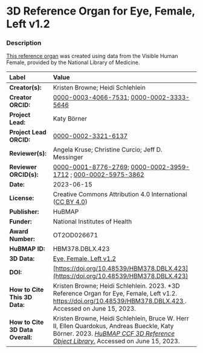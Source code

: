 # 3D Reference Organ for Eye, Female, Left v1.2

### Description
[This reference organ](https://humanatlas.io/3d-reference-library) was created using data from the Visible Human Female, provided by the National Library of Medicine.

| Label | Value |
| :------------- |:-------------|
| **Creator(s):** | Kristen Browne; Heidi Schlehlein |
| **Creator ORCID:** | [0000-0003-4066-7531](https://orcid.org/0000-0003-4066-7531); [0000-0002-3333-5646](https://orcid.org/0000-0002-3333-5646)|
| **Project Lead:** | Katy B&ouml;rner |
| **Project Lead ORCID:** | [0000-0002-3321-6137](https://orcid.org/0000-0002-3321-6137) |
| **Reviewer(s):** | Angela Kruse; Christine Curcio; Jeff D. Messinger |
| **Reviewer ORCID(s):** |[0000-0001-8776-2769](https://doi.org/10.5072/0000-0001-8776-2769); [0000-0002-3959-1712](https://doi.org/10.5072/0000-0002-3959-1712) ; [000-0002-5975-3862](https://doi.org/10.5072/000-0002-5975-3862)|
| **Date:** | 2023-06-15 |
| **License:** | Creative Commons Attribution 4.0 International ([CC BY 4.0](https://creativecommons.org/licenses/by/4.0/)) |
| **Publisher:** | HuBMAP |
| **Funder:** | National Institutes of Health |
| **Award Number:** | OT2OD026671 |
| **HuBMAP ID:** | HBM378.DBLX.423 |
| **3D Data:** | [Eye, Female, Left v1.2](https://hubmapconsortium.github.io/ccf-releases/v1.4/models/3d-vh-f-eye-l.glb) |
| **DOI:** | [https://doi.org/10.48539/HBM378.DBLX.423](https://doi.org/10.48539/HBM378.DBLX.423) |
| **How to Cite This 3D Data:** | Kristen Browne; Heidi Schlehlein. 2023. *3D Reference Organ for Eye, Female, Left v1.2. [https://doi.org/10.48539/HBM378.DBLX.423 ](https://doi.org/10.48539/HBM378.DBLX.423). Accessed on June 15, 2023.|
| **How to Cite 3D Data Overall:** | Kristen Browne, Heidi Schlehlein, Bruce W. Herr II, Ellen Quardokus, Andreas Bueckle, Katy B&ouml;rner. 2023. [*HuBMAP CCF 3D Reference Object Library*.](https://humanatlas.io/3d-reference-library) Accessed on June 15, 2023. |
